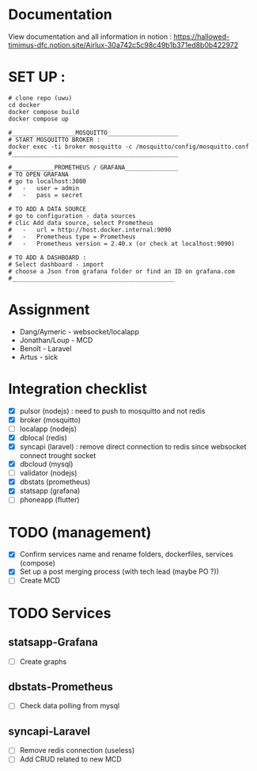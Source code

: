 # Documentation
View documentation and all information in notion : https://hallowed-timimus-dfc.notion.site/Airlux-30a742c5c98c49b1b371ed8b0b422972


# SET UP :
```
# clone repo (uwu)
cd docker
docker compose build
docker compose up

#__________________MOSQUITTO____________________
# START MOSQUITTO BROKER :
docker exec -ti broker mosquitto -c /mosquitto/config/mosquitto.conf
#_______________________________________________

#____________PROMETHEUS / GRAFANA_______________
# TO OPEN GRAFANA
# go to localhost:3000
#   -   user = admin
#   -   pass = secret

# TO ADD A DATA SOURCE
# go to configuration - data sources
# clic Add data source, select Prometheus
#   -   url = http://host.docker.internal:9090
#   -   Prometheus type = Prometheus
#   -   Prometheus version = 2.40.x (or check at localhost:9090)

# TO ADD A DASHBOARD :
# Select dashboard - import
# choose a Json from grafana folder or find an ID on grafana.com
#______________________________________________
```

# Assignment
- Dang/Aymeric - websocket/localapp
- Jonathan/Loup - MCD
- Benoît - Laravel
- Artus - sick

# Integration checklist
- [x] pulsor (nodejs) : need to push to mosquitto and not redis
- [x] broker (mosquitto)
- [ ] localapp (nodejs)
- [x] dblocal (redis)
- [x] syncapi (laravel) : remove direct connection to redis since websocket connect trought socket
- [x] dbcloud (mysql)
- [ ] validator (nodejs)
- [x] dbstats (prometheus)
- [x] statsapp (grafana)
- [ ] phoneapp (flutter)

# TODO (management)
- [x] Confirm services name and rename folders, dockerfiles, services (compose)
- [x] Set up a post merging process (with tech lead (maybe PO ?))
- [ ] Create MCD

# TODO Services
## statsapp-Grafana
- [ ] Create graphs
## dbstats-Prometheus
- [ ] Check data polling from mysql
## syncapi-Laravel
- [ ] Remove redis connection (useless)
- [ ] Add CRUD related to new MCD
